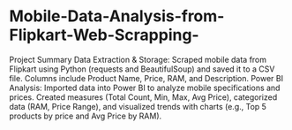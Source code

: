 # Mobile-Data-Analysis-from-Flipkart-Web-Scrapping-
Project Summary
Data Extraction & Storage: Scraped mobile data from Flipkart using Python (requests and BeautifulSoup) and saved it to a CSV file. Columns include Product Name, Price, RAM, and Description.
Power BI Analysis: Imported data into Power BI to analyze mobile specifications and prices. Created measures (Total Count, Min, Max, Avg Price), categorized data (RAM, Price Range), and visualized trends with charts (e.g., Top 5 products by price and Avg Price by RAM).
